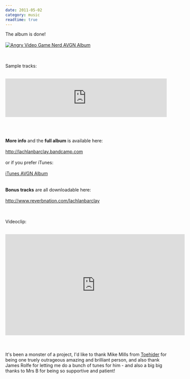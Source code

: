 ```yaml
---
date: 2011-05-02
category: music
readtime: true
---
```

The album is done!<br /><a href="http://lachlanbarclay.bandcamp.com"><br /><img  src="/pics/avgn.jpg" alt="Angry Video Game Nerd AVGN Album" class="img-responsive" /></a><br /><br style='clear: both' />

<br />Sample tracks:
<br /><br />
<iframe style="border: 0; width: 100%; height: 120px;" src="https://bandcamp.com/EmbeddedPlayer/album=4150178333/size=large/bgcol=ffffff/linkcol=0687f5/tracklist=false/artwork=small/transparent=true/" seamless><a href="http://lachlanbarclay.bandcamp.com/album/the-angry-video-game-nerd-collection">The Angry Video Game Nerd Collection by Lachlan Barclay</a></iframe>

<br /><br /><br /><b>More info</b> and the <b>full album</b> is available here:<br /><br /><a href="http://lachlanbarclay.bandcamp.com">http://lachlanbarclay.bandcamp.com</a><br /><br />or if you prefer iTunes:<br /><br /><a href="http://itunes.apple.com/au/album/the-angry-video-game-nerd/id435349860">iTunes AVGN Album</a><br /><br /><br /><b>Bonus tracks</b> are all downloadable here:<br /><br /><a href="http://www.reverbnation.com/lachlanbarclay">http://www.reverbnation.com/lachlanbarclay</a><br /><br />

<br />Videoclip:<br /><br />
<div class="embed-responsive embed-responsive-4by3">
<iframe width="560" height="315" src="https://www.youtube.com/embed/o4otsFcO6L0" frameborder="0" allow="autoplay; encrypted-media" allowfullscreen></iframe></div>
<br /><br /><br />It's been a monster of a project, I'd like to thank Mike Mills from <a href="http://www.toehider.com">Toehider</a> for being one truely outrageous amazing and brilliant person, and also thank James Rolfe for letting me do a bunch of tunes for him - and also a big big thanks to Mrs B for being so supportive and patient!<br /><br />